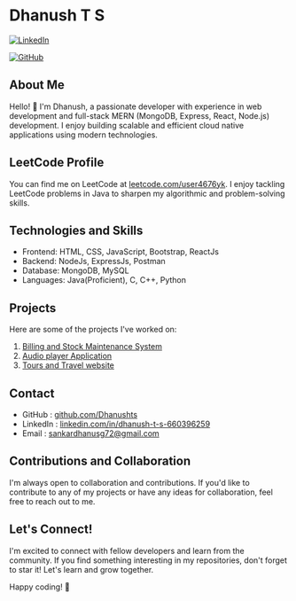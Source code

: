 # Dhanush T S

[![LinkedIn](https://img.shields.io/badge/LinkedIn-dhanush-t-s-660396259lue?style=flat-square&logo=linkedin)](https://www.linkedin.com/in/dhanush-t-s-660396259/)

[![GitHub](https://img.shields.io/badge/GitHub-Dhanushts-black?style=flat-square&logo=github)](https://github.com/Dhanushts)

## About Me

Hello! 👋 I'm Dhanush, a passionate developer with experience in web development and full-stack MERN (MongoDB, Express, React, Node.js) development. I enjoy building scalable and efficient cloud native applications using modern technologies.

## LeetCode Profile

You can find me on LeetCode at [leetcode.com/user4676yk](https://leetcode.com/u/user4676yk/). I enjoy tackling LeetCode problems in Java to sharpen my algorithmic and problem-solving skills.


## Technologies and Skills

- Frontend: HTML, CSS, JavaScript, Bootstrap, ReactJs
- Backend: NodeJs, ExpressJs, Postman
- Database: MongoDB, MySQL
- Languages: Java(Proficient), C, C++, Python


## Projects

Here are some of the projects I've worked on:

1. [Billing and Stock Maintenance System](https://github.com/Dhanushts/Billing-and-Stock-Maintenance-System.git)
2. [Audio player Application](https://github.com/Dhanushts/Audio-player-Application.git)
3. [Tours and Travel website](https://github.com/Dhanushts/tours-website.git)

## Contact

- GitHub   : [github.com/Dhanushts](https://github.com/Dhanushts)
- LinkedIn : [linkedin.com/in/dhanush-t-s-660396259](https://www.linkedin.com/in/dhanush-t-s-660396259/)
- Email    : sankardhanusg72@gmail.com

## Contributions and Collaboration

I'm always open to collaboration and contributions. If you'd like to contribute to any of my projects or have any ideas for collaboration, feel free to reach out to me.

## Let's Connect!

I'm excited to connect with fellow developers and learn from the community. If you find something interesting in my repositories, don't forget to star it! Let's learn and grow together.

Happy coding! 🚀
